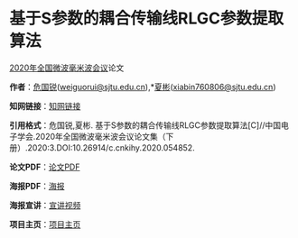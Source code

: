 # 基于S参数的耦合传输线RLGC参数提取算法

[2020年全国微波毫米波会议](http://www.em-conf.com/ncmmw2020/index.php)论文

**作者**：[危国锐](https://grwei.github.io/)(weiguorui@sjtu.edu.cn),*[夏彬](https://ee.sjtu.edu.cn/FacultyDetail.aspx?id=87&infoid=66&flag=66)(xiabin760806@sjtu.edu.cn)

**知网链接**：[知网链接](https://doi.org/10.26914/c.cnkihy.2020.054852)

**引用格式**：危国锐,夏彬. 基于S参数的耦合传输线RLGC参数提取算法[C]//中国电子学会.2020年全国微波毫米波会议论文集（下册）.2020:3.DOI:10.26914/c.cnkihy.2020.054852.

**论文PDF**：[论文PDF](基于S参数的耦合传输线RLGC参数提取算法.pdf)

**海报PDF**：[海报](204+危国锐+海报张贴.pdf)

**海报宣讲**：[宣讲视频](doc/poster_4k.mp4)

**项目主页**：[项目主页](https://grwei.github.io/ncmmw2020/)
